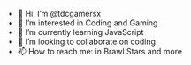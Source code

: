 - 👋 Hi, I’m @tdcgamersx
- 👀 I’m interested in Coding and Gaming
- 🌱 I’m currently learning JavaScript
- 💞️ I’m looking to collaborate on coding
- 📫 How to reach me: in Brawl Stars and more

<!---
tdcgamersx/tdcgamersx is a ✨ special ✨ repository because its `README.md` (this file) appears on your GitHub profile.
You can click the Preview link to take a look at your changes.
--->
